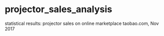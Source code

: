 # projector_sales_analysis
statistical results: projector sales on online marketplace taobao.com, Nov 2017

